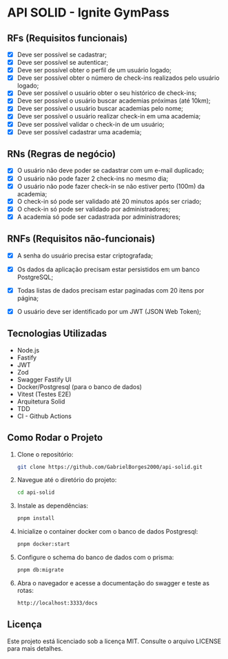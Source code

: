 # API SOLID - Ignite GymPass


## RFs (Requisitos funcionais)

- [x] Deve ser possível se cadastrar;
- [x] Deve ser possível se autenticar;
- [x] Deve ser possível obter o perfil de um usuário logado;
- [x] Deve ser possível obter o número de check-ins realizados pelo usuário logado;
- [x] Deve ser possível o usuário obter o seu histórico de check-ins;
- [x] Deve ser possível o usuário buscar academias próximas (até 10km);
- [x] Deve ser possível o usuário buscar academias pelo nome;
- [x] Deve ser possível o usuário realizar check-in em uma academia;
- [x] Deve ser possível validar o check-in de um usuário;
- [x] Deve ser possível cadastrar uma academia;

## RNs (Regras de negócio)

- [x] O usuário não deve poder se cadastrar com um e-mail duplicado;
- [x] O usuário não pode fazer 2 check-ins no mesmo dia;
- [x] O usuário não pode fazer check-in se não estiver perto (100m) da academia;
- [x] O check-in só pode ser validado até 20 minutos após ser criado;
- [x] O check-in só pode ser validado por administradores;
- [x] A academia só pode ser cadastrada por administradores;

## RNFs (Requisitos não-funcionais)

- [x] A senha do usuário precisa estar criptografada;
- [x] Os dados da aplicação precisam estar persistidos em um banco PostgreSQL;
- [x] Todas listas de dados precisam estar paginadas com 20 itens por página;
- [x] O usuário deve ser identificado por um JWT (JSON Web Token);


## Tecnologias Utilizadas

- Node.js
- Fastify
- JWT
- Zod
- Swagger Fastify UI
- Docker/Postgresql (para o banco de dados)
- Vitest (Testes E2E)
- Arquitetura Solid
- TDD
- CI - Github Actions

## Como Rodar o Projeto

1. Clone o repositório:
   ```bash
   git clone https://github.com/GabrielBorges2000/api-solid.git
   ```
   
2. Navegue até o diretório do projeto:
   ```bash
   cd api-solid
   ```
   
3. Instale as dependências:
   ```bash
   pnpm install
   ```
   
4. Inicialize o container docker com o banco de dados Postgresql:
   ```bash
   pnpm docker:start
   ```

5. Configure o schema do banco de dados com o prisma:
   ```bash
   pnpm db:migrate
   ```

6. Abra o navegador e acesse a documentação do swagger e teste as rotas:
   ```bash
   http://localhost:3333/docs
   ```
   

## Licença

Este projeto está licenciado sob a licença MIT. Consulte o arquivo LICENSE para mais detalhes.